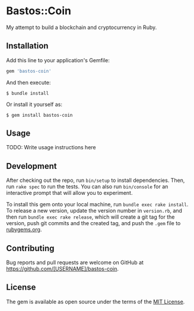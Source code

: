 # Bastos::Coin

My attempt to build a blockchain and cryptocurrency in Ruby.

## Installation

Add this line to your application's Gemfile:

```ruby
gem 'bastos-coin'
```

And then execute:

    $ bundle install

Or install it yourself as:

    $ gem install bastos-coin

## Usage

TODO: Write usage instructions here

## Development

After checking out the repo, run `bin/setup` to install dependencies. Then, run `rake spec` to run the tests. You can also run `bin/console` for an interactive prompt that will allow you to experiment.

To install this gem onto your local machine, run `bundle exec rake install`. To release a new version, update the version number in `version.rb`, and then run `bundle exec rake release`, which will create a git tag for the version, push git commits and the created tag, and push the `.gem` file to [rubygems.org](https://rubygems.org).

## Contributing

Bug reports and pull requests are welcome on GitHub at https://github.com/[USERNAME]/bastos-coin.

## License

The gem is available as open source under the terms of the [MIT License](https://opensource.org/licenses/MIT).

